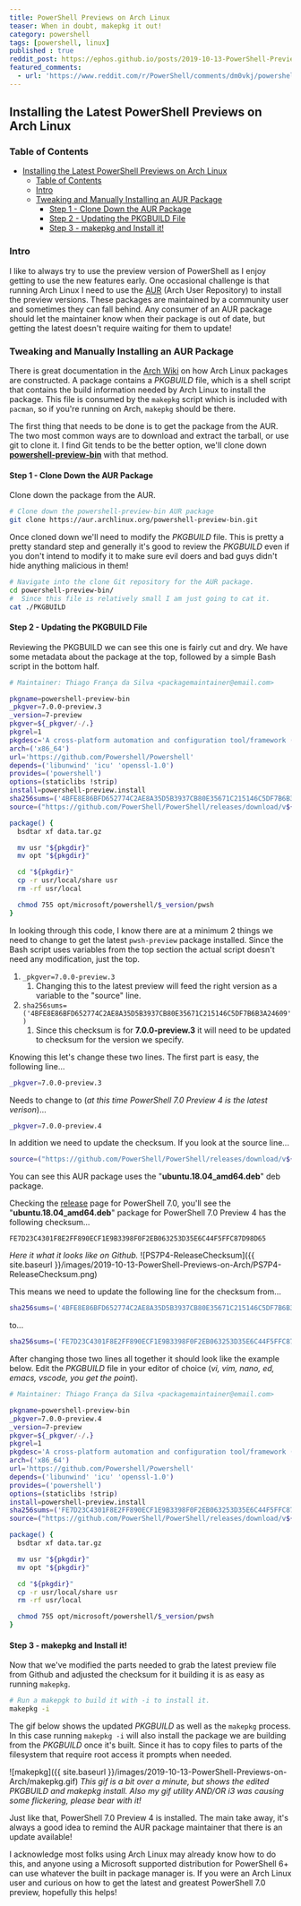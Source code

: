 ```yaml
---
title: PowerShell Previews on Arch Linux
teaser: When in doubt, makepkg it out!
category: powershell
tags: [powershell, linux]
published : true
reddit_post: https://ephos.github.io/posts/2019-10-13-PowerShell-Previews-on-Arch
featured_comments: 
  - url: 'https://www.reddit.com/r/PowerShell/comments/dm0vkj/powershell_previews_on_arch_linux/f4vollv/'
---
```


## Installing the Latest PowerShell Previews on Arch Linux

### Table of Contents

- [Installing the Latest PowerShell Previews on Arch Linux](#installing-the-latest-powershell-previews-on-arch-linux)
  - [Table of Contents](#table-of-contents)
  - [Intro](#intro)
  - [Tweaking and Manually Installing an AUR Package](#tweaking-and-manually-installing-an-aur-package)
    - [Step 1 - Clone Down the AUR Package](#step-1---clone-down-the-aur-package)
    - [Step 2 - Updating the PKGBUILD File](#step-2---updating-the-pkgbuild-file)
    - [Step 3 - makepkg and Install it!](#step-3---makepkg-and-install-it)

### Intro

I like to always try to use the preview version of PowerShell as I enjoy getting to use the new features early.  One occasional challenge is that running Arch Linux I need to use the [AUR][AUR] (Arch User Repository) to install the preview versions.  These packages are maintained by a community user and sometimes they can fall behind.  Any consumer of an AUR package should let the maintainer know when their package is out of date, but getting the latest doesn't require waiting for them to update!

### Tweaking and Manually Installing an AUR Package

There is great documentation in the [Arch Wiki][Arch Wiki AUR] on how Arch Linux packages are constructed.  A package contains a _PKGBUILD_ file, which is a shell script that contains the build information needed by Arch Linux to install the package.  This file is consumed by the `makepkg` script which is included with `pacman`, so if you're running on Arch, `makepkg` should be there.

The first thing that needs to be done is to get the package from the AUR.  The two most common ways are to download and extract the tarball, or use git to clone it.  I find Git tends to be the better option, we'll clone down [**powershell-preview-bin**][AUR_PowerShellPreview] with that method.

#### Step 1 - Clone Down the AUR Package

Clone down the package from the AUR.

```bash
# Clone down the powershell-preview-bin AUR package
git clone https://aur.archlinux.org/powershell-preview-bin.git
```

Once cloned down we'll need to modify the _PKGBUILD_ file.  This is pretty a pretty standard step and generally it's good to review the _PKGBUILD_ even if you don't intend to modify it to make sure evil doers and bad guys didn't hide anything malicious in them!

```bash
# Navigate into the clone Git repository for the AUR package.
cd powershell-preview-bin/
#  Since this file is relatively small I am just going to cat it.
cat ./PKGBUILD
```

#### Step 2 - Updating the PKGBUILD File

Reviewing the PKGBUILD we can see this one is fairly cut and dry.  We have some metadata about the package at the top, followed by a simple Bash script in the bottom half.

```bash
# Maintainer: Thiago França da Silva <packagemaintainer@email.com>

pkgname=powershell-preview-bin
_pkgver=7.0.0-preview.3
_version=7-preview
pkgver=${_pkgver/-/.}
pkgrel=1
pkgdesc='A cross-platform automation and configuration tool/framework (binary preview package)'
arch=('x86_64')
url='https://github.com/Powershell/Powershell'
depends=('libunwind' 'icu' 'openssl-1.0')
provides=('powershell')
options=(staticlibs !strip)
install=powershell-preview.install
sha256sums=('4BFE8E86BFD652774C2AE8A35D5B3937CB80E35671C215146C5DF7B6B3A24609')
source=("https://github.com/PowerShell/PowerShell/releases/download/v${_pkgver}/powershell-preview_${_pkgver}-1.ubuntu.18.04_amd64.deb")

package() {
  bsdtar xf data.tar.gz

  mv usr "${pkgdir}"
  mv opt "${pkgdir}"

  cd "${pkgdir}"
  cp -r usr/local/share usr
  rm -rf usr/local

  chmod 755 opt/microsoft/powershell/$_version/pwsh
}
```

In looking through this code, I know there are at a minimum 2 things we need to change to get the latest `pwsh-preview` package installed.  Since the Bash script uses variables from the top section the actual script doesn't need any modification, just the top.

1. `_pkgver=7.0.0-preview.3`
   1. Changing this to the latest preview will feed the right version as a variable to the "source" line.
2. `sha256sums=('4BFE8E86BFD652774C2AE8A35D5B3937CB80E35671C215146C5DF7B6B3A24609')`
   1. Since this checksum is for **7.0.0-preview.3** it will need to be updated to checksum for the version we specify.

Knowing this let's change these two lines.  The first part is easy, the following line...

```bash
_pkgver=7.0.0-preview.3
```

Needs to change to (*at this time PowerShell 7.0 Preview 4 is the latest verison*)...

```bash
_pkgver=7.0.0-preview.4
```

In addition we need to update the checksum.  If you look at the source line...

```bash
source=("https://github.com/PowerShell/PowerShell/releases/download/v${_pkgver}/powershell-preview_${_pkgver}-1.ubuntu.18.04_amd64.deb")
```

You can see this AUR package uses the "**ubuntu.18.04_amd64.deb**" deb package.

Checking the [release][Powershell_Release] page for PowerShell 7.0, you'll see the "**ubuntu.18.04_amd64.deb**" package for PowerShell 7.0 Preview 4 has the following checksum...

`FE7D23C4301F8E2FF890ECF1E9B3398F0F2EB063253D35E6C44F5FFC87D98D65`

*Here it what it looks like on Github.*
![PS7P4-ReleaseChecksum]({{ site.baseurl }}/images/2019-10-13-PowerShell-Previews-on-Arch/PS7P4-ReleaseChecksum.png)

This means we need to update the following line for the checksum from...

```bash
sha256sums=('4BFE8E86BFD652774C2AE8A35D5B3937CB80E35671C215146C5DF7B6B3A24609')
```

to...

```bash
sha256sums=('FE7D23C4301F8E2FF890ECF1E9B3398F0F2EB063253D35E6C44F5FFC87D98D65')
```

After changing those two lines all together it should look like the example below.  Edit the *PKGBUILD* file in your editor of choice (*vi, vim, nano, ed, emacs, vscode, you get the point*).

```bash
# Maintainer: Thiago França da Silva <packagemaintainer@email.com>

pkgname=powershell-preview-bin
_pkgver=7.0.0-preview.4
_version=7-preview
pkgver=${_pkgver/-/.}
pkgrel=1
pkgdesc='A cross-platform automation and configuration tool/framework (binary preview package)'
arch=('x86_64')
url='https://github.com/Powershell/Powershell'
depends=('libunwind' 'icu' 'openssl-1.0')
provides=('powershell')
options=(staticlibs !strip)
install=powershell-preview.install
sha256sums=('FE7D23C4301F8E2FF890ECF1E9B3398F0F2EB063253D35E6C44F5FFC87D98D65')
source=("https://github.com/PowerShell/PowerShell/releases/download/v${_pkgver}/powershell-preview_${_pkgver}-1.ubuntu.18.04_amd64.deb")

package() {
  bsdtar xf data.tar.gz

  mv usr "${pkgdir}"
  mv opt "${pkgdir}"

  cd "${pkgdir}"
  cp -r usr/local/share usr
  rm -rf usr/local

  chmod 755 opt/microsoft/powershell/$_version/pwsh
}
```

#### Step 3 - makepkg and Install it!

Now that we've modified the parts needed to grab the latest preview file from Github and adjusted the checksum for it building it is as easy as running `makepkg`.

```bash
# Run a makepgk to build it with -i to install it.
makepkg -i
```

The gif below shows the updated *PKGBUILD* as well as the `makepkg` process.  In this case running `makepkg -i` will also install the package we are building from the *PKGBUILD* once it's built.  Since it has to copy files to parts of the filesystem that require root access it prompts when needed.

![makepkg]({{ site.baseurl }}/images/2019-10-13-PowerShell-Previews-on-Arch/makepkg.gif)
*This gif is a bit over a minute, but shows the edited PKGBUILD and makepkg install.  Also my gif utility AND/OR i3 was causing some flickering, please bear with it!*

Just like that, PowerShell 7.0 Preview 4 is installed. The main take away, it's always a good idea to remind the AUR package maintainer that there is an update available!  

I acknowledge most folks using Arch Linux may already know how to do this, and anyone using a Microsoft supported distribution for PowerShell 6+ can use whatever the built in package manager is.  If you were an Arch Linux user and curious on how to get the latest and greatest PowerShell 7.0 preview, hopefully this helps!

[AUR]:https://aur.archlinux.org/
[Arch Wiki AUR]:https://wiki.archlinux.org/index.php/Arch_User_Repository
[AUR_PowerShellPreview]:https://aur.archlinux.org/packages/powershell-preview-bin/
[Powershell_Release]:https://github.com/PowerShell/PowerShell/releases/tag/v7.0.0-preview.4